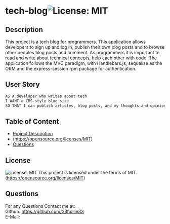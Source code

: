 # tech-blog![License: MIT](https://img.shields.io/badge/License-MIT-yellow.svg)
  ## Description
  This project is a tech blog for programmers. This application allows developers to sign up and log in, publish their own blog posts and to  browse other peoples blog posts and comment. As programmers it is important to read and write about technical concepts, help each other with code. The application follows the MVC paradigm, with Handlebars.js, sequalize as the ORM and the express-session rpm package for authentication.

  ## User Story

```md
AS A developer who writes about tech
I WANT a CMS-style blog site
SO THAT I can publish articles, blog posts, and my thoughts and opinions
```

  ## Table of Content
  - [Project Description](#Description)
  - (https://opensource.org/licenses/MIT)
  - [Questions](#Questions)

  ## License 
  ![License: MIT](https://img.shields.io/badge/License-MIT-yellow.svg)
This project is licensed under the terms of MIT.  (https://opensource.org/licenses/MIT)

  ## Questions
  For any Questions Contact me at: <br />
  Github: https://github.com/33hollie33 <br />
  E-Mail: 
